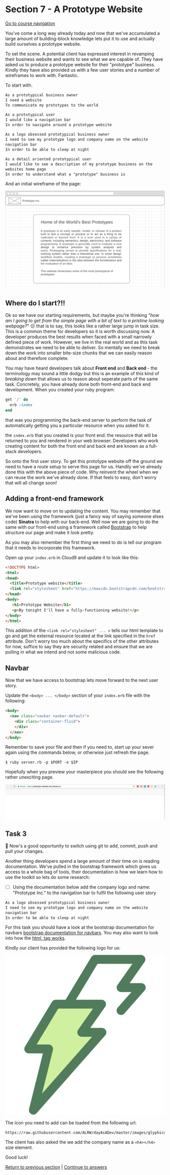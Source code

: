 Section 7 - A Prototype Website
==============================

[Go to course navigation](../navigation.md)

You've come a long way already today and now that we've accumulated a large amount of building-block knowledge lets put it to use and actually build ourselves a prototype website. 

To set the scene. A potential client has expressed interest in revamping their business website and wants to see what we are capable of. They have asked us to produce a prototype website for their "prototype" business. Kindly they have also provided us with a few user stories and a number of wireframes to work with. Fantastic.

To start with.

```
As a prototypical business owner
I need a website
To communicate my prototypes to the world
```

```
As a prototypical user 
I would like a navigation bar
In order to navigate around a prototype website
```

```
As a logo obsessed prototypical business owner
I need to see my prototype logo and company name on the website navigation bar
In order to be able to sleep at night
```

```
As a detail oriented prototypical user
I would like to see a description of my prototype business on the websites home page
In order to understand what a "prototype" business is
```

And an initial wireframe of the page:

![first Wireframe](../images/firstWireframe.png)

Where do I start?!!
-------------------

Ok so we have our starting requirements, but maybe you're thinking "*how am I going to get from the simple page with a bit of text to a pristine looking webpage?*" :confused: that is to say, this looks like a rather large jump in task size. This is a common theme for developers so it is worth discussing now. A developer produces the best results when faced with a small narrowly defined piece of work. However, we live in the real world and as this task demonstrates we need to be able to deliver. So mentally we need to break down the work into smaller bite-size chunks that we can easily reason about and therefore complete.

You may have heard developers talk about **Front end** and **Back end** - the terminology may sound a little dodgy but this is an example of this kind of *breaking down* that allows us to reason about seperate parts of the same task. Concretely, you have already done both front-end and back end development. When you created your ruby program:

```ruby
get '/' do
  erb :index
end
```
that was you programming the back-end server to perform the task of automatically getting you a particular resource when you asked for it.

the `index.erb` that you created is your front end: the resource that will be returned to you and rendered in your web browser. Developers who work creating content for both the front end and back end are known as a full-stack developers.

So onto the first user story. To get this prototype website off the ground we need to have a route setup to serve this page for us. Handily we've already done this with the above piece of code. Why reinvent the wheel when we can reuse the work we've already done. If that feels to easy, don't worry that will all change soon!

Adding a front-end framework
----------------------------

We now want to move on to updating the content. You may remember that we've been using the framework (just a fancy way of saying someone elses code) **Sinatra** to help with our back-end. Well now we are going to do the same with our front-end using a framework called [Bootstrap](https://getbootstrap.com/) to help structure our page and make it look pretty.

As you may also remember the first thing we need to do is tell our program that it needs to incorporate this framework. 

Open up your `index.erb` in Cloud9 and update it to look like this:

```html
<!DOCTYPE html>
<html>
<head>
  <title>Prototype website</title>
  <link rel="stylesheet" href="https://maxcdn.bootstrapcdn.com/bootstrap/3.3.7/css/bootstrap.min.css" integrity="sha384-BVYiiSIFeK1dGmJRAkycuHAHRg32OmUcww7on3RYdg4Va+PmSTsz/K68vbdEjh4u" crossorigin="anonymous">
</head>
<body>
   <h1>Prototype Website</h1>
   <p>By tonight I'll have a fully-functioning website!</p>
</body>
</html>
```

This addition of the `<link rel="stylesheet" ... >` tells our html template to go and get the external resource located at the link specified in the `href` attribute. Don't worry too much about the specifics of the other attributes for now, suffice to say they are security related and ensure that we are pulling in what we intend and not some malicious code.

Navbar
-----

Now that we have access to bootstrap lets move forward to the next user story.

Update the `<body> ... </body>` section of your `index.erb` file with the following:

```html
<body>
  <nav class="navbar navbar-default">
    <div class="container-fluid">
    </div>
  </nav>
</body>
```

Remember to save your file and then if you need to, start up your sever again using the commands below, or otherwise just refresh the page.

```
$ ruby server.rb -p $PORT -o $IP
```

Hopefully when you preview your masterpiece you should see the following rather unexciting page.

![blank navbar](../images/blankNavbar.png)

Task 3
------

:twisted_rightwards_arrows: Now's a good opportunity to switch using git to add, commit, push and pull your changes.

Another thing developers spend a large amount of their time on is reading documentation. We've pulled in the bootstrap framework which gives us access to a whole bag of tools, their documentation is how we learn how to use the toolkit so lets do some research:

 - [ ] Using the documentation below add the company logo and name: "Prototype Inc." to the navigation bar to fulfil the following user story

```
As a logo obsessed prototypical business owner
I need to see my prototype logo and company name on the website navigation bar
In order to be able to sleep at night
```

For this task you should have a look at the bootstrap documentation for navbars [bootstrap documentation for navbars](https://getbootstrap.com/components/#navbar). You may also want to look into how the [html <img> tag works](https://www.w3schools.com/tags/tag_img.asp). 

Kindly our client has provided the following logo for us:

![fullLogo](../images/fullLogo.png)

The icon you need to add can be loaded from the following url:

```
https://raw.githubusercontent.com/ALRW/dayAsADev/master/images/glyphicon.png
```

The client has also asked the we add the company name as a `<h4></h4>` size element.

Good luck!

[Return to previous section](../tasks/task2.md) | [Continue to answers](../tasks/task3.md)

